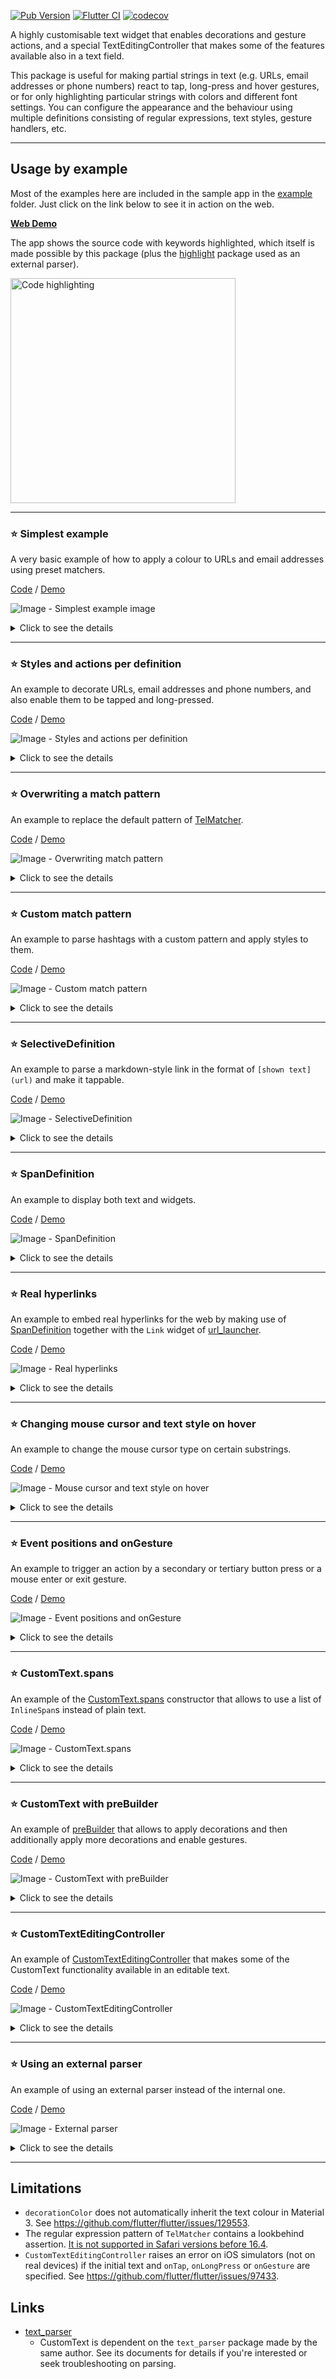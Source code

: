 [![Pub Version](https://img.shields.io/pub/v/custom_text)](https://pub.dev/packages/custom_text)
[![Flutter CI](https://github.com/kaboc/flutter_custom_text/workflows/Flutter%20CI/badge.svg)](https://github.com/kaboc/flutter_custom_text/actions)
[![codecov](https://codecov.io/gh/kaboc/flutter_custom_text/branch/main/graph/badge.svg?token=H7ILK6CS0V)](https://codecov.io/gh/kaboc/flutter_custom_text)

A highly customisable text widget that enables decorations and gesture actions, and
a special TextEditingController that makes some of the features available also
in a text field.

This package is useful for making partial strings in text (e.g. URLs, email addresses
or phone numbers) react to tap, long-press and hover gestures, or for only highlighting
particular strings with colors and different font settings. You can configure the appearance
and the behaviour using multiple definitions consisting of regular expressions, text styles,
gesture handlers, etc.

---

## Usage by example

Most of the examples here are included in the sample app in the [example] folder.
Just click on the link below to see it in action on the web.

**[Web Demo][demo]**

The app shows the source code with keywords highlighted, which itself is made possible
by this package (plus the [highlight] package used as an external parser).

<a href="https://kaboc.github.io/flutter_custom_text/">
<img src="https://github.com/kaboc/flutter_custom_text/assets/20254485/b92d95d2-e0eb-45dd-8fb3-38cc22fb76ff" alt="Code highlighting" height="360">
</a>

---

### ⭐ <b>Simplest example</b>

A very basic example of how to apply a colour to URLs and email addresses using preset
matchers.

[Code][example_simple] / [Demo][demo_simple]

![Image - Simplest example image](https://user-images.githubusercontent.com/20254485/100355817-c0bddb80-3035-11eb-8c5b-3c4d0ee9f921.png)

<details>
<summary>Click to see the details</summary>
<br>

Gestures are not available on the coloured strings in this example.

```dart
CustomText(
  'URL: https://example.com/\n'
  'Email: foo@example.com',
  definitions: const [
    TextDefinition(matcher: UrlMatcher()),
    TextDefinition(matcher: EmailMatcher()),
  ],
  matchStyle: const TextStyle(color: Colors.lightBlue),
)
```

#### Preset matchers

The matchers listed below are for general use.
If a stricter pattern is necessary, overwrite the preset pattern or create a custom matcher.

- [UrlMatcher] for URLs
- [UrlLikeMatcher] for URL-like strings
- [EmailMatcher] for email addresses
- [TelMatcher] for phone numbers
- [LinkMatcher] for Markdown-style links or for other strings to be handled
  by [SelectiveDefinition]
</details>

---

### ⭐ <b>Styles and actions per definition</b>

An example to decorate URLs, email addresses and phone numbers, and also enable them
to be tapped and long-pressed.

[Code][example_styles_and_actions] / [Demo][demo_styles_and_actions]

![Image - Styles and actions per definition](https://user-images.githubusercontent.com/20254485/221410479-c1014891-2e4a-40d6-9fcf-db1a2b946dfd.gif)

<details>
<summary>Click to see the details</summary>
<br>

All the three are styled, but only phone numbers among them are styled differently with
the unique `matchStyle` and `tapStyle`.

```dart
CustomText(
  'URL: https://example.com/\n'
  'Email: foo@example.com\n'
  'Tel: +1-012-3456-7890',
  definitions: [
    const TextDefinition(matcher: UrlMatcher()),
    const TextDefinition(matcher: EmailMatcher()),
    TextDefinition(
      matcher: const TelMatcher(),
      // Styles and handlers specified in a definition take
      // precedence over the equivalent arguments of CustomText.
      matchStyle: const TextStyle(
        color: Colors.green,
        decoration: TextDecoration.underline,
      ),
      tapStyle: const TextStyle(color: Colors.orange),
      onTap: (details) => print(details.actionText),
      onLongPress: (details) => print('[Long press] ${details.actionText}'),
    ),
  ],
  matchStyle: const TextStyle(
    color: Colors.lightBlue,
    decoration: TextDecoration.underline,
  ),
  tapStyle: const TextStyle(color: Colors.indigo),
  onTap: (details) => print(details.actionText),
  onLongPress: (details) => print('[Long press] ${details.actionText}'),
)
```

> [!TIP]
> To open a browser or another app when a string is tapped or long-pressed, use the
  [url_launcher] package or equivalent in the `onTap` and/or `onLongPress` handlers.
</details>

---

### ⭐ <b>Overwriting a match pattern</b>

An example to replace the default pattern of [TelMatcher].

[Code][example_overwriting_pattern] / [Demo][demo_overwriting_pattern]

![Image - Overwriting match pattern](https://user-images.githubusercontent.com/20254485/100355852-ca474380-3035-11eb-8fc9-e9f895f0f17b.png)

<details>
<summary>Click to see the details</summary>
<br>

The new pattern here regards only the `{3 digits}-{4 digits}-{4 digits}` format
as a phone number.

```dart
CustomText(
  'Tel: +1-012-3456-7890',
  definitions: const [
    TextDefinition(matcher: TelMatcher(r'\d{3}-\d{4}-\d{4}')),
  ],
  matchStyle: const TextStyle(color: Colors.lightBlue),
  onTap: (details) => print(details.actionText),
)
```
</details>

---

### ⭐ <b>Custom match pattern</b>

An example to parse hashtags with a custom pattern and apply styles to them.

[Code][example_custom_pattern] / [Demo][demo_custom_pattern]

![Image - Custom match pattern](https://user-images.githubusercontent.com/20254485/100355864-cddaca80-3035-11eb-9dff-02cd7c97375e.png)

<details>
<summary>Click to see the details</summary>
<br>

A hashtag has a wide variety of definitions, but here as an example, it is defined
as a string that starts with "#" followed by an alphabet and then alphanumerics,
and is enclosed with white spaces.

```dart
TextDefinition(
  matcher: PatternMatcher(r'(?<=\s|^)\#[a-zA-Z][a-zA-Z0-9]{1,}(?=\s|$)'),
),
```

Alternatively, you can define a matcher by extending [TextMatcher].
This allows you to distinguish the custom matcher from others by its unique type.

```dart
class HashTagMatcher extends TextMatcher {
  const HashTagMatcher()
      : super(r'(?<=\s|^)\#[a-zA-Z][a-zA-Z0-9]{1,}(?=\s|$)');
}
```

```dart
CustomText(
  'Hello world! #CustomText',
  definitions: const [
    TextDefinition(matcher: HashTagMatcher()),
  ],
  matchStyle: const TextStyle(color: Colors.lightBlue),
  onTap: (details) {
    if (details.element.matcherType == HashTagMatcher) {
      ...; 
    }
  },
)
```
</details>

---

### ⭐ <b>SelectiveDefinition</b>

An example to parse a markdown-style link in the format of `[shown text](url)`
and make it tappable.

[Code][example_selective_definition] / [Demo][demo_selective_definition]

![Image - SelectiveDefinition](https://github.com/kaboc/flutter_custom_text/assets/20254485/d47566f4-a92e-4d74-99d4-866387cd4ad8)

<details>
<summary>Click to see the details</summary>
<br>

[SelectiveDefinition] allows to select the string to display and the string to
be passed to gesture callbacks individually.

The `shownText` and `actionText` functions receive a [TextElement] object
containing various pieces of information provided by the parser. For its
details, see the document of the [text_parser] package used internally in
this package.

```dart
CustomText(
  'Tap [here](Tapped!)',
  definitions: [
    SelectiveDefinition(
      matcher: const LinkMatcher(),
      // `shownText` is used to choose the string to display.
      shownText: (element) => element.groups[0]!,
      // `actionText` is used to choose the string to be passed
      // to the `onTap`, `onLongPress` and `onGesture` handlers.
      actionText: (element) => element.groups[1]!,
    ),
  ],
  matchStyle: TextStyle(color: Colors.blue),
  hoverStyle: TextStyle(color: Colors.blue, decoration: TextDecoration.underline),
  onTap: (details) => print(details.actionText),
)
```

`LinkMatcher` is handy if used together with `SelectiveDefinition`, not only for
making a text link but also for just decorating the bracketed strings (without
showing the bracket symbols), in which case `[strings]()` is used as a marker to
indicate which strings to be decorated.

```dart
// "def" and "jkl" are displayed in red.
CustomText(
  'abc[def]()ghi[jkl]()',
  definitions: [
    SelectiveDefinition(
      matcher: const LinkMatcher(),
      shownText: (element) => element.groups[0]!,
    ),
  ],
  matchStyle: const TextStyle(color: Colors.red),
)
```
</details>

---

### ⭐ <b>SpanDefinition</b>

An example to display both text and widgets.

[Code][example_span_definition] / [Demo][demo_span_definition]

![Image - SpanDefinition](https://github.com/kaboc/flutter_custom_text/assets/20254485/7e566862-d986-478b-85ff-9e26d4c47821)

<details>
<summary>Click to see the details</summary>
<br>

[SpanDefinition] enables a certain portion of text to be replaced with an arbitrary
[InlineSpan]. The `builder` function receives a [TextElement] object containing
various pieces of information provided by the parser so that you can use it
to flexibly build an `InlineSpan`.

Text styles, gesture handlers and the mouse cursor type are applied to the entire
`InlineSpan` returned by the `builder` function. In this example, hovering is detected
on all the children specified in the second SpanDefinition, i.e. the text in a TextSpan
is decorated based on `hoverStyle` while the mouse pointer is hovering over the logo
as well as over the text.

```dart
CustomText(
  'Hover and click  >>  [logo]Flutter',
  definitions: [
    SpanDefinition(
      matcher: const PatternMatcher('>>'),
      builder: (element) => const WidgetSpan(
        child: Icon(Icons.keyboard_double_arrow_right, ...),
      ),
    ),
    SpanDefinition(
      matcher: const PatternMatcher(r'\[logo\](\w+)'),
      builder: (element) => TextSpan(
        children: [
          const WidgetSpan(child: FlutterLogo()),
          const WidgetSpan(child: SizedBox(width: 2.0)),
          TextSpan(text: element.groups.first),
        ],
      ),
      matchStyle: TextStyle(color: Colors.blue),
      hoverStyle: TextStyle(color: Colors.blue, decoration: TextDecoration.underline),
      onTap: (details) => print(details.element.groups.first!),
    ),
  ],
)
```
</details>

---

### ⭐ <b>Real hyperlinks</b>

An example to embed real hyperlinks for the web by making use of [SpanDefinition]
together with the `Link` widget of [url_launcher].

[Code][example_real_hyperlinks] / [Demo][demo_real_hyperlinks]

![Image - Real hyperlinks](https://github.com/kaboc/flutter_custom_text/assets/20254485/fd93cf5f-36b7-411e-9ba4-37d85e33075e)

<details>
<summary>Click to see the details</summary>
<br>

```dart
CustomText(
  'Please visit [pub.dev](https://pub.dev/packages/custom_text) and ...',
  definitions: [
    SpanDefinition(
      matcher: const LinkMatcher(),
      builder: (element) {
        return WidgetSpan(
          baseline: TextBaseline.alphabetic,
          alignment: PlaceholderAlignment.baseline,
          child: Link(
            uri: Uri.parse(element.groups[1]!),
            target: LinkTarget.blank,
            builder: (context, openLink) {
              return GestureDetector(
                onTap: openLink,
                child: Text(element.groups[0]!),
              );
            },
          ),
        );
      },
      matchStyle: const TextStyle(color: Colors.blue),
      hoverStyle: const TextStyle(color: Colors.blue, decoration: TextDecoration.underline),
      mouseCursor: SystemMouseCursors.click,
    ),
  ],
)
```
</details>

---

### ⭐ <b>Changing mouse cursor and text style on hover</b>

An example to change the mouse cursor type on certain substrings.

[Code][example_hover_style] / [Demo][demo_hover_style]

![Image - Mouse cursor and text style on hover](https://user-images.githubusercontent.com/20254485/221410499-23e5dfd2-dc19-4234-b119-17c46ac80a77.gif)

<details>
<summary>Click to see the details</summary>
<br>

This is easily possible by just passing your desired type to `mouseCursor`.

If a tap handler (`onTap` or `onLongPress`) is specified and `mouseCursor` is not,
`SystemMouseCursors.click` is automatically used for the tappable region.

A different text style can also be applied on hover using `hoverStyle` either in `CustomText`
or in a definition.

```dart
CustomText(
  'URL: https://example.com/\n'
  'Email: foo@example.com',
  definitions: [
    const TextDefinition(
      matcher: UrlMatcher(),
      matchStyle: TextStyle(
        color: Colors.grey,
        decoration: TextDecoration.lineThrough,
      ),
      // `SystemMouseCursors.forbidden` is used for URLs.
      mouseCursor: SystemMouseCursors.forbidden,
    ),
    TextDefinition(
      matcher: const EmailMatcher(),
      matchStyle: const TextStyle(
        color: Colors.lightBlue,
        decoration: TextDecoration.underline,
      ),
      tapStyle: const TextStyle(color: Colors.green),
      // Text is shadowed while the mouse pointer hovers over it.
      hoverStyle: TextStyle(
        color: Colors.lightBlue,
        shadows: ...,
      ),
      // `SystemMouseCursors.click` is automatically used for
      // tappable elements even if `mouseCursor` is not specified.
      onTap: (details) => print(details.actionText),
    ),
  ],
)
```

> [!TIP]
> Use `hoverStyle` and omit `tapStyle` if you want the same style for tap and hover.
</details>

---

### ⭐ <b>Event positions and onGesture</b>

An example to trigger an action by a secondary or tertiary button press or a
mouse enter or exit gesture.

[Code][example_on_gesture] / [Demo][demo_on_gesture]

![Image - Event positions and onGesture](https://user-images.githubusercontent.com/20254485/221400940-c686ab71-8d15-46ad-99fd-9058f7ca30dc.gif)

<details>
<summary>Click to see the details</summary>
<br>

The `onGesture` handler is called on an event of a non-primary button or mouse
gesture.

You can check the event type with `gestureKind` contained in the [GestureDetails]
object which is passed to the handler function. The object also has the global
and local positions where an event happened.

> [!NOTE]
> - `onGesture` does not handle events of the primary button. Use `onTap` and/or
    `onLongPress` instead.
> - Unlike `onTap` and `onLongPress`, whether `onGesture` is specified does not
    affect text styling.
> - The handler function is called one microsecond or more after the actual
    occurrence of an event.
>     - This is due to a workaround for preventing the function from being called
        more times than expected by updates of the text span.
</details>

---

### ⭐ <b>CustomText.spans</b>

An example of the [CustomText.spans] constructor that allows to use a list of `InlineSpan`s
instead of plain text.

[Code][example_spans_constructor] / [Demo][demo_spans_constructor]

![Image - CustomText.spans](https://github.com/kaboc/flutter_custom_text/assets/20254485/3d9f47d3-5ace-4191-9297-b1321f7b39cd)

<details>
<summary>Click to see the details</summary>
<br>

This constructor is useful if you already have styled spans and want to decorate them
additionally.

In this example, the match pattern matches the range containing multiple `InlineSpan`s
including a `WidgetSpan`, and the specified styles and gestures are applied to that range.

```dart
CustomText.spans(
  style: const TextStyle(fontSize: 40.0),
  definitions: [
    TextDefinition(
      // WidgetSpan is matched by `\uFFFC` or `.` in a match pattern.
      matcher: const PatternMatcher('Flutter devs\uFFFC'),
      matchStyle: const TextStyle(color: Colors.blue),
      hoverStyle: TextStyle(color: Colors.blue.shade300),
      mouseCursor: SystemMouseCursors.forbidden,
      onGesture: (details) => output(details.gestureKind.name),
    ),
  ],
  spans: [
    const TextSpan(text: 'Hi, '),
    const TextSpan(
      text: 'Flutter',
      style: TextStyle(
        fontWeight: FontWeight.bold,
        shadows: [Shadow(blurRadius: 4.0, color: Colors.cyan)],
      ),
    ),
    const TextSpan(text: ' devs'),
    WidgetSpan(
      alignment: PlaceholderAlignment.middle,
      child: Builder(
        builder: (context) {
          // Text style is available also in WidgetSpan via DefaultTextStyle.
          final style = DefaultTextStyle.of(context).style;
          return Icon(
            Icons.flutter_dash,
            size: style.fontSize,
            color: style.color,
          );
        },
      ),
    ),
  ],
)
```

> [!NOTE]
> - Arguments other than `text` and `style` in the spans passed to `spans` are
    not used even if specified.
</details>

---

### ⭐ <b>CustomText with preBuilder</b>

An example of [preBuilder] that allows to apply decorations and then additionally
apply more decorations and enable gestures.

[Code][example_pre_builder] / [Demo][demo_pre_builder]

![Image - CustomText with preBuilder](https://github.com/kaboc/flutter_custom_text/assets/20254485/3066d802-b444-4ea7-9206-54941e572ac4)

<details>
<summary>Click to see the details</summary>
<br>

It has similar use cases to [CustomText.spans], but is more helpful when it is
not easy to compose complex spans manually.

The example below makes "KISS" and "Keep It Simple, Stupid!" bold, and then
applies a colour to capital letters contained in them.

```dart
CustomText(
  'KISS is an acronym for "Keep It Simple, Stupid!".',
  definitions: const [
    TextDefinition(
      // This pattern is used for parsing the TextSpan built
      // by preBuilder, not for the original text.
      matcher: PatternMatcher('[A-Z]'),
      matchStyle: TextStyle(color: Colors.red),
    ),
  ],
  preBuilder: CustomSpanBuilder(
    definitions: [
      const TextDefinition(
        // This pattern is used for parsing the original text.
        matcher: PatternMatcher('KISS|Keep.+Stupid!'),
        matchStyle: TextStyle(fontWeight: FontWeight.bold),
      ),
    ],
  ),
)
```

> [!NOTE]
> - Parsing is performed first in the builder and then in `CustomText` itself.
    It is important to understand that the match patterns in the builder are used
    for the original text and the patterns in `CustomText` are used for the `TextSpan`
    built by the builder. 
> - Parsing and building of spans are avoided if not necessary, but still happen
    in two steps as written above when unavoidable. Be careful how much it affects
    the performance of your app.
> - Gesture callbacks and `mouseCursor` in the builder are not used even if specified.
</details>

---

### ⭐ <b>CustomTextEditingController</b>

An example of [CustomTextEditingController] that makes some of the CustomText
functionality available in an editable text.

[Code][example_text_editing_controller] / [Demo][demo_text_editing_controller]

![Image - CustomTextEditingController](https://user-images.githubusercontent.com/20254485/221410504-f8af0c02-1ccb-4094-bdf1-bb6a1a454874.gif)

<details>
<summary>Click to see the details</summary>
<br>

```dart
final controller = CustomTextEditingController(
  text: 'abcde foo@example.com\nhttps://example.com/ #hashtag',
  definitions: [
    const TextDefinition(
      matcher: HashTagMatcher(),
      matchStyle: TextStyle(color: Colors.orange),
      hoverStyle: TextStyle(color: Colors.red),
    ),
    ...
  ],
);
```

```dart
@override
Widget build(BuildContext context) {
  return TextField(
    controller: controller,
    ...,
  );
}
```

> [!NOTE]
> - `CustomTextEditingController` does not support `SelectiveDefinition` and `SpanDefinition`.
> - An error is raised on iOS simulators (not on real devices) if the initial text
    and `onTap`, `onLongPress` or `onGesture` are specified.
>     - See https://github.com/flutter/flutter/issues/97433.
> - Debouncing of text parsing is available as an experimental feature for getting
    slightly better performance in handling long text.
>     - Pass some duration to `debounceDuration` to enable the feature.
>     - Use it at your own risk.
>     - Text input will be still slow even with debouncing because
        [Flutter itself has performance issues](https://github.com/flutter/flutter/issues/114158)
        in editable text.
</details>

---

### ⭐ <b>Using an external parser</b>

An example of using an external parser instead of the internal one.

[Code][example_external_parser] / [Demo][demo_external_parser]

![Image - External parser](https://user-images.githubusercontent.com/20254485/227700405-8ec4bd20-dd30-4ee3-a921-b1a3a019aba6.gif)

<details>
<summary>Click to see the details</summary>
<br>

`ParserOptions.external` helps you when a different parser you already have does
a better job or can do what is difficult with the default parser.

```dart
// These empty matchers are used to distinguish the matcher types of
// text elements parsed by an external parser.
// Each of the elements created by the parser needs to have the type
// of one of these matchers or `TextMatcher`. 
class KeywordMatcher extends TextMatcher {
  const KeywordMatcher() : super('');
}

class StringMatcher extends TextMatcher {
  const StringMatcher() : super('');
}
```

```dart
CustomText(
  sourceCode,
  parserOptions: ParserOptions.external(
    (text) => parseLanguage(text, language: 'dart'),
  ),
  definitions: [
    const TextDefinition(
      matcher: KeywordMatcher(),
      matchStyle: TextStyle(color: Colors.orange),
    ),
    const TextDefinition(
      matcher: StringMatcher(),
      matchStyle: TextStyle(color: Colors.teal),
    ),
    ...
  ],
);
```

> [!NOTE]
> - The external parser must generate a list of [TextElement]s.
> - If an existing external parser creates hierarchical nodes, they need to be
    flattened as this package only supports a flat list.
> - If a custom parser is used with `CustomTextEditingController`, the `TextElement`s
    generated by the parser must all together constitute the original text.
    Otherwise, it will cause unexpected behaviours.
>     - This does not apply to `CustomText`.
</details>

---

## Limitations

- `decorationColor` does not automatically inherit the text colour in Material 3.
  See https://github.com/flutter/flutter/issues/129553.
- The regular expression pattern of `TelMatcher` contains a lookbehind assertion.
  [It is not supported in Safari versions before 16.4](https://caniuse.com/?search=lookbehind).
- `CustomTextEditingController` raises an error on iOS simulators (not on real devices)
  if the initial text and `onTap`, `onLongPress` or `onGesture` are specified.
  See https://github.com/flutter/flutter/issues/97433.

## Links

- [text_parser]
    - CustomText is dependent on the `text_parser` package made by the same author.
      See its documents for details if you're interested or seek troubleshooting on parsing.

[demo]: https://kaboc.github.io/flutter_custom_text/
[example]: https://github.com/kaboc/flutter_custom_text/tree/main/example
[example_simple]: https://github.com/kaboc/flutter_custom_text/blob/main/example/lib/examples/src/simple.dart
[example_styles_and_actions]: https://github.com/kaboc/flutter_custom_text/blob/main/example/lib/examples/src/styles_and_actions.dart
[example_overwriting_pattern]: https://github.com/kaboc/flutter_custom_text/blob/main/example/lib/examples/src/overwriting_pattern.dart
[example_custom_pattern]: https://github.com/kaboc/flutter_custom_text/blob/main/example/lib/examples/src/custom_pattern.dart
[example_selective_definition]: https://github.com/kaboc/flutter_custom_text/blob/main/example/lib/examples/src/selective_definition.dart
[example_span_definition]: https://github.com/kaboc/flutter_custom_text/blob/main/example/lib/examples/src/span_definition.dart
[example_real_hyperlinks]: https://github.com/kaboc/flutter_custom_text/blob/main/example/lib/examples/src/real_hyperlinks.dart
[example_hover_style]: https://github.com/kaboc/flutter_custom_text/blob/main/example/lib/examples/src/hover_style.dart
[example_on_gesture]: https://github.com/kaboc/flutter_custom_text/blob/main/example/lib/examples/src/on_gesture.dart
[example_spans_constructor]: https://github.com/kaboc/flutter_custom_text/blob/main/example/lib/examples/src/spans_constructor.dart
[example_pre_builder]: https://github.com/kaboc/flutter_custom_text/blob/main/example/lib/examples/src/pre_builder.dart
[example_text_editing_controller]: https://github.com/kaboc/flutter_custom_text/blob/main/example/lib/examples/src/text_editing_controller.dart
[example_external_parser]: https://github.com/kaboc/flutter_custom_text/blob/main/example/lib/examples/src/external_parser.dart
[demo_simple]: https://kaboc.github.io/flutter_custom_text/#/simple
[demo_styles_and_actions]: https://kaboc.github.io/flutter_custom_text/#/styles-and-actions
[demo_overwriting_pattern]: https://kaboc.github.io/flutter_custom_text/#/overwriting-pattern
[demo_custom_pattern]: https://kaboc.github.io/flutter_custom_text/#/custom-pattern
[demo_selective_definition]: https://kaboc.github.io/flutter_custom_text/#/selective-definition
[demo_span_definition]: https://kaboc.github.io/flutter_custom_text/#/span-definition
[demo_real_hyperlinks]: https://kaboc.github.io/flutter_custom_text/#/real-hyperlinks
[demo_hover_style]: https://kaboc.github.io/flutter_custom_text/#/hover-style
[demo_on_gesture]: https://kaboc.github.io/flutter_custom_text/#/on-gesture
[demo_spans_constructor]: https://kaboc.github.io/flutter_custom_text/#/spans-constructor
[demo_pre_builder]: https://kaboc.github.io/flutter_custom_text/#/pre-builder
[demo_text_editing_controller]: https://kaboc.github.io/flutter_custom_text/#/text-editing-controller
[demo_external_parser]: https://kaboc.github.io/flutter_custom_text/#/external-parser
[CustomText.spans]: https://pub.dev/documentation/custom_text/latest/custom_text/CustomText/CustomText.spans.html
[preBuilder]: https://pub.dev/documentation/custom_text/latest/custom_text/CustomText/preBuilder.html
[CustomTextEditingController]: https://pub.dev/documentation/custom_text/latest/custom_text/CustomTextEditingController-class.html
[TextMatcher]: https://pub.dev/documentation/text_parser/latest/text_parser/TextMatcher-class.html
[UrlMatcher]: https://pub.dev/documentation/text_parser/latest/text_parser/UrlMatcher-class.html
[UrlLikeMatcher]: https://pub.dev/documentation/text_parser/latest/text_parser/UrlLikeMatcher-class.html
[EmailMatcher]: https://pub.dev/documentation/text_parser/latest/text_parser/EmailMatcher-class.html
[TelMatcher]: https://pub.dev/documentation/text_parser/latest/text_parser/TelMatcher-class.html
[LinkMatcher]: https://pub.dev/documentation/custom_text/latest/custom_text/LinkMatcher-class.html
[PatternMatcher]: https://pub.dev/documentation/text_parser/latest/text_parser/PatternMatcher-class.html
[SelectiveDefinition]: https://pub.dev/documentation/custom_text/latest/custom_text/SelectiveDefinition-class.html
[SpanDefinition]: https://pub.dev/documentation/custom_text/latest/custom_text/SpanDefinition-class.html
[TextElement]: https://pub.dev/documentation/text_parser/latest/text_parser/TextElement-class.html
[GestureDetails]: https://pub.dev/documentation/custom_text/latest/custom_text/GestureDetails-class.html
[InlineSpan]: https://api.flutter.dev/flutter/painting/InlineSpan-class.html
[WidgetSpan]: https://api.flutter.dev/flutter/widgets/WidgetSpan-class.html
[text_parser]: https://pub.dev/packages/text_parser
[url_launcher]: https://pub.dev/packages/url_launcher
[highlight]: https://pub.dev/packages/highlight
